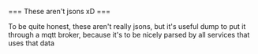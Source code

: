=== These aren't jsons xD ===

To be quite honest, these aren't really jsons, but it's useful dump to put it through a mqtt broker, because it's to be nicely parsed by all services that uses that data
